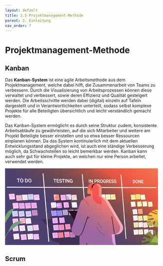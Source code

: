 ```yaml
---
layout: default
title: 2.5 Projektmanagement-Methode
parent: 2. Einleitung
nav_order: 7
---
```


# Projektmanagement-Methode

## Kanban
Das **Kanban-System** ist eine agile Arbeitsmethode aus dem Projektmanagement, welche dabei hilft, die Zusammenarbeit von Teams zu verbessern. Durch die Visualisierung von Arbeitsprozessen können diese verwaltet und verbessert, sowie deren Effizienz und Qualität gesteigert werden. Die Arbeitsschritte werden dabei (digital) einzeln auf Tafeln dargestellt und in Verantwortlichkeiten unterteilt, sodass selbst komplexe Projekte für alle Beteiligten übersichtlich und leicht verständlich gemacht werden.

Das Kanban-System ermöglicht es durch seine Struktur zudem, konsistente Arbeitsabläufe zu gewährleisten, auf die sich Mitarbeiter und weitere am Projekt Beteiligte besser einstellen und so etwa besser Ressourcen einplanen können. Da das System kontinuierlich mit dem aktuellen Entwicklungsstand abgeglichen wird, ist auch eine ständige Verbesserung möglich, da Schwachstellen so leicht bemerkbar werden.
Kanban kann auch sehr gut für kleine Projekte, an welchen nur eine Person arbeitet, verwendet werden.

![Kanban](../../ressources/images/kanban.png)

## Scrum

